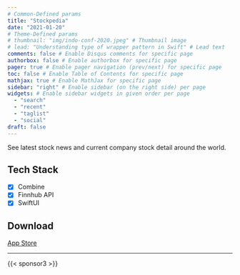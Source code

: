 ```yaml
---
# Common-Defined params
title: "Stockpedia"
date: "2021-01-20"
# Theme-Defined params
# thumbnail: "img/indo-conf-2020.jpeg" # Thumbnail image
# lead: "Understanding type of wrapper pattern in Swift" # Lead text
comments: false # Enable Disqus comments for specific page
authorbox: false # Enable authorbox for specific page
pager: true # Enable pager navigation (prev/next) for specific page
toc: false # Enable Table of Contents for specific page
mathjax: true # Enable MathJax for specific page
sidebar: "right" # Enable sidebar (on the right side) per page
widgets: # Enable sidebar widgets in given order per page
  - "search"
  - "recent"
  - "taglist"
  - "social"
draft: false
---
```


See latest stock news and current company stock detail around the world.

## Tech Stack

- [x] Combine
- [x] Finnhub API
- [x] SwiftUI

## Download

[App Store](https://apps.apple.com/th/app/stockpedia/id1550579452)

---

{{< sponsor3 >}}
